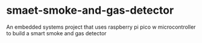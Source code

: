 # smaet-smoke-and-gas-detector
An embedded systems project that uses raspberry pi pico w microcontroller to build a smart smoke and gas detector
